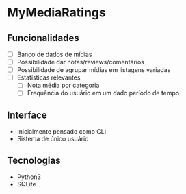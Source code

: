 # MyMediaRatings

## Funcionalidades

- [ ] Banco de dados de mídias
- [ ] Possibilidade dar notas/reviews/comentários
- [ ] Possibilidade de agrupar mídias em listagens variadas
- [ ] Estatísticas relevantes
	- [ ] Nota média por categoria
	- [ ] Frequência do usuário em um dado período de tempo

## Interface

- Inicialmente pensado como CLI
- Sistema de único usuário

## Tecnologias

- Python3
- SQLite

